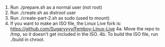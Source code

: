 1. Run ./prepare.sh as a normal user (not root)
2. Run ./create.sh as distroot user
3. Run ./create-part-2.sh as sudo (used to mount)
4. If you want to make an ISO file, the Linux Live fork is: https://github.com/Sugaryyyy/Femboy-Linux-Live
4a. Move the repo to /tmp, so it doesn't get included in the ISO.
4b. To build the ISO file, run ./build in chroot. 